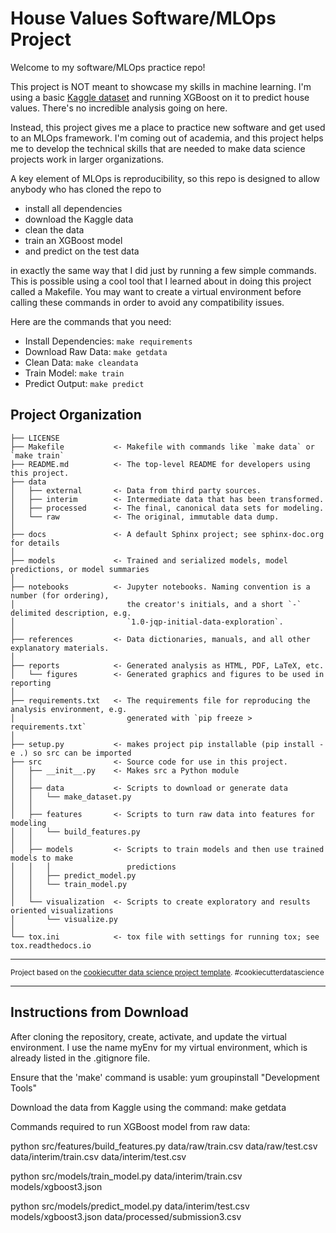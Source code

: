 House Values Software/MLOps Project
==============================

Welcome to my software/MLOps practice repo!

This project is NOT meant to showcase my skills in machine learning.  I'm using a basic <a target="_blank" href="https://www.kaggle.com/c/house-prices-advanced-regression-techniques">Kaggle dataset</a> and running XGBoost on it to predict house values. There's no incredible analysis going on here. 

Instead, this project gives me a place to practice new software and get used to an MLOps framework.  I'm coming out of academia, and this project helps me to develop the technical skills that are needed to make data science projects work in larger organizations.  

A key element of MLOps is reproducibility, so this repo is designed to allow anybody who has cloned the repo to
* install all dependencies
* download the Kaggle data
* clean the data
* train an XGBoost model
* and predict on the test data

in exactly the same way that I did just by running a few simple commands.  This is possible using a cool tool that I learned about in doing this project called a Makefile.  You may want to create a virtual environment before calling these commands in order to avoid any compatibility issues.  

Here are the commands that you need:

* Install Dependencies: `make requirements`
* Download Raw Data: `make getdata`
* Clean Data: `make cleandata`
* Train Model: `make train`
* Predict Output: `make predict`



Project Organization
------------

    ├── LICENSE
    ├── Makefile           <- Makefile with commands like `make data` or `make train`
    ├── README.md          <- The top-level README for developers using this project.
    ├── data
    │   ├── external       <- Data from third party sources.
    │   ├── interim        <- Intermediate data that has been transformed.
    │   ├── processed      <- The final, canonical data sets for modeling.
    │   └── raw            <- The original, immutable data dump.
    │
    ├── docs               <- A default Sphinx project; see sphinx-doc.org for details
    │
    ├── models             <- Trained and serialized models, model predictions, or model summaries
    │
    ├── notebooks          <- Jupyter notebooks. Naming convention is a number (for ordering),
    │                         the creator's initials, and a short `-` delimited description, e.g.
    │                         `1.0-jqp-initial-data-exploration`.
    │
    ├── references         <- Data dictionaries, manuals, and all other explanatory materials.
    │
    ├── reports            <- Generated analysis as HTML, PDF, LaTeX, etc.
    │   └── figures        <- Generated graphics and figures to be used in reporting
    │
    ├── requirements.txt   <- The requirements file for reproducing the analysis environment, e.g.
    │                         generated with `pip freeze > requirements.txt`
    │
    ├── setup.py           <- makes project pip installable (pip install -e .) so src can be imported
    ├── src                <- Source code for use in this project.
    │   ├── __init__.py    <- Makes src a Python module
    │   │
    │   ├── data           <- Scripts to download or generate data
    │   │   └── make_dataset.py
    │   │
    │   ├── features       <- Scripts to turn raw data into features for modeling
    │   │   └── build_features.py
    │   │
    │   ├── models         <- Scripts to train models and then use trained models to make
    │   │   │                 predictions
    │   │   ├── predict_model.py
    │   │   └── train_model.py
    │   │
    │   └── visualization  <- Scripts to create exploratory and results oriented visualizations
    │       └── visualize.py
    │
    └── tox.ini            <- tox file with settings for running tox; see tox.readthedocs.io


--------

<p><small>Project based on the <a target="_blank" href="https://drivendata.github.io/cookiecutter-data-science/">cookiecutter data science project template</a>. #cookiecutterdatascience</small></p>


----------------------------------------------------------------------------------

Instructions from Download
--------------------------

After cloning the repository, create, activate, and update the virtual environment.  I use the name myEnv for my virtual environment, which is already listed in the .gitignore file.

Ensure that the 'make' command is usable:
yum groupinstall "Development Tools"

Download the data from Kaggle using the command:
make getdata

Commands required to run XGBoost model from raw data:

python src/features/build_features.py data/raw/train.csv data/raw/test.csv data/interim/train.csv data/interim/test.csv

python src/models/train_model.py data/interim/train.csv models/xgboost3.json

python src/models/predict_model.py data/interim/test.csv models/xgboost3.json data/processed/submission3.csv